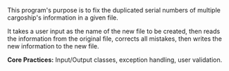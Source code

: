 This program's purpose is to fix the duplicated serial numbers of multiple cargoship's information in a given file.

It takes a user input as the name of the new file to be created, then reads the information from the original file, corrects all mistakes, then writes the new 
information to the new file.

**Core Practices:** Input/Output classes, exception handling, user validation.

